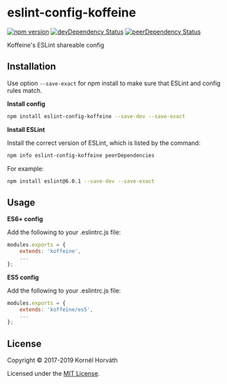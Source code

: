 # eslint-config-koffeine

[![npm version](https://img.shields.io/npm/v/eslint-config-koffeine.svg)](https://www.npmjs.com/package/eslint-config-koffeine)
[![devDependency Status](https://david-dm.org/koffeine/eslint-config-koffeine/dev-status.svg)](https://david-dm.org/koffeine/eslint-config-koffeine?type=dev)
[![peerDependency Status](https://david-dm.org/koffeine/eslint-config-koffeine/peer-status.svg)](https://david-dm.org/koffeine/eslint-config-koffeine?type=peer)

Koffeine's ESLint shareable config

## Installation

Use option `--save-exact` for npm install to make sure that ESLint and config rules match.

__Install config__

```sh
npm install eslint-config-koffeine --save-dev --save-exact
```

__Install ESLint__

Install the correct version of ESLint, which is listed by the command:

```sh
npm info eslint-config-koffeine peerDependencies
```

For example:

```sh
npm install eslint@6.0.1 --save-dev --save-exact
```

## Usage

__ES6+ config__

Add the following to your .eslintrc.js file:

```js
modules.exports = {
	extends: 'koffeine',
	...
};
```

__ES5 config__

Add the following to your .eslintrc.js file:

```js
modules.exports = {
	extends: 'koffeine/es5',
	...
};
```

## License

Copyright © 2017-2019 Kornél Horváth

Licensed under the [MIT License](https://raw.githubusercontent.com/koffeine/eslint-config-koffeine/master/LICENSE).